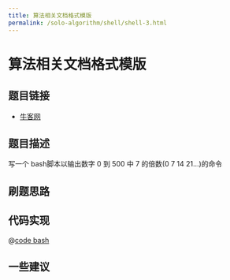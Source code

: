 ```yaml
---
title: 算法相关文档格式模版
permalink: /solo-algorithm/shell/shell-3.html
---
```

# 算法相关文档格式模版

## 题目链接

- [牛客网](https://www.nowcoder.com/share/jump/8484115461699866785693)

## 题目描述

写一个 bash脚本以输出数字 0 到 500 中 7 的倍数(0 7 14 21...)的命令

## 刷题思路

## 代码实现

@[code bash](@algorithm/shell/shell-3.sh)

## 一些建议
